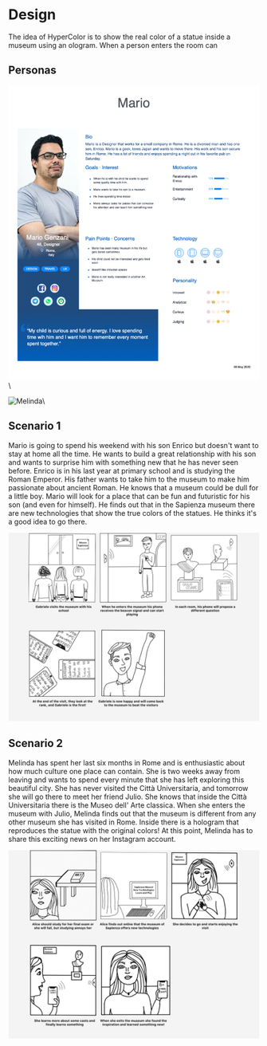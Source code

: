 # Design

The idea of HyperColor is to show the real color of a statue inside a museum using an ologram. When a person enters the room can  
## Personas

![Mario](https://github.com/federicoInserra/Big-Project-IoT/blob/master/photo/Mario.png)\


![Melinda](https://github.com/federicoInserra/Big-Project-IoT/blob/master/photo/Melinda.png)\


## Scenario 1

Mario is going to spend his weekend with his son Enrico but doesn't want to stay at home all the time. He wants to build a great relationship with his son and wants to surprise him with something new that he has never seen before. Enrico is in his last year at primary school and is studying the Roman Emperor. His father wants to take him to the museum to make him passionate about ancient Roman. He knows that a museum could be dull for a little boy. Mario will look for a place that can be fun and futuristic for his son (and even for himself). He finds out that in the Sapienza museum there are new technologies that show the true colors of the statues. He thinks it's a good idea to go there.

![Storyboard1](https://github.com/federicoInserra/Big-Project-IoT/blob/master/photo/story2.png)

## Scenario 2

Melinda has spent her last six months in Rome and is enthusiastic about how much culture one place can contain. She is two weeks away from leaving and wants to spend every minute that she has left exploring this beautiful city. She has never visited the Città Universitaria, and tomorrow she will go there to meet her friend Julio. She knows that inside the Città Universitaria there is the Museo dell' Arte classica. When she enters the museum with Julio, Melinda finds out that the museum is different from any other museum she has visited in Rome. Inside there is a hologram that reproduces the statue with the original colors! At this point, Melinda has to share this exciting news on her Instagram account.

![Storyboard2](https://github.com/federicoInserra/Big-Project-IoT/blob/master/photo/story1.png)

